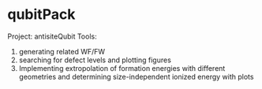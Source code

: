 # qubitPack
Project: antisiteQubit
Tools: 
  1. generating related WF/FW
  2. searching for defect levels and plotting figures
  3. Implementing extropolation of formation energies with different geometries and determining size-independent ionized energy with plots
